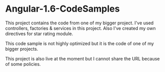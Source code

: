 # Angular-1.6-CodeSamples

This project contains the code from one of my bigger project. I've used controllers, factories & services in this project.
Also I've created my own directives for star rating module.

This code sample is not highly optimized but it is the code of one of my bigger projects.

This project is also live at the moment but I cannot share the URL because of some policies.
